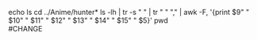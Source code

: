 
echo ls
cd ../Anime/hunter*
ls -lh | tr -s " " | tr " " "," | awk -F, '{print $9" " $10" " $11" " $12" " $13" " $14" " $15" " $5}'
pwd                                           
#CHANGE

  
